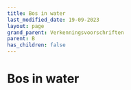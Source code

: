 ```yaml
---
title: Bos in water
last_modified_date: 19-09-2023
layout: page
grand_parent: Verkenningsvoorschriften
parent: B
has_children: false
---
```


Bos in water
============

